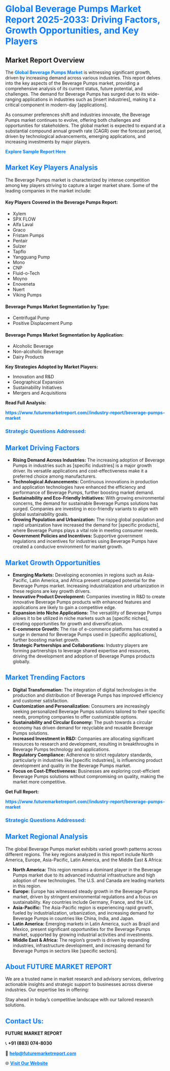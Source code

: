 <h1 style="color: #007BFF;">Global Beverage Pumps Market Report 2025-2033: Driving Factors, Growth Opportunities, and Key Players</h1>

<section id="overview">
<h2>Market Report Overview</h2>
<p>The <a href="https://www.futuremarketreport.com//industry-report/beverage-pumps-market" style="color: #007BFF; text-decoration: none;"><strong>Global Beverage Pumps Market</strong></a> is witnessing significant growth, driven by increasing demand across various industries. This report delves into the key aspects of the Beverage Pumps market, providing a comprehensive analysis of its current status, future potential, and challenges. The demand for Beverage Pumps has surged due to its wide-ranging applications in industries such as [insert industries], making it a critical component in modern-day [applications].</p>
<p>As consumer preferences shift and industries innovate, the Beverage Pumps market continues to evolve, offering both challenges and opportunities for stakeholders. The global market is expected to expand at a substantial compound annual growth rate (CAGR) over the forecast period, driven by technological advancements, emerging applications, and increasing investments by major players.</p>
</section>

<section id="overview">
<p><a href="https://www.futuremarketreport.com//request-sample/reportId=87973" style="color: #007BFF; text-decoration: none;"><strong>Explore Sample Report Here</strong></a></p>
</section>

<section id="key-players">
<h2 style="color: #007BFF;">Market Key Players Analysis</h2>
<p>The Beverage Pumps market is characterized by intense competition among key players striving to capture a larger market share. Some of the leading companies in the market include:</p>
<h4>Key Players Covered in the Beverage Pumps Report:</h4>
<ul><li>Xylem</li><li>SPX FLOW</li><li>Alfa Laval</li><li>Graco</li><li>Fristam Pumps</li><li>Pentair</li><li>Sulzer</li><li>Tapflo</li><li>Yangguang Pump</li><li>Mono</li><li>CNP</li><li>Fluid-o-Tech</li><li>Moyno</li><li>Enoveneta</li><li>Nuert</li><li>Viking Pumps</li></ul>
<h4>Beverage Pumps Market Segmentation by Type:</h4>
<ul><li>Centrifugal Pump</li><li>Positive Displacement Pump</li></ul>

<h4>Beverage Pumps Market Segmentation by Application:</h4>
<ul><li>Alcoholic Beverage</li><li>Non-alcoholic Beverage</li><li>Dairy Products</li></ul>
<p><strong>Key Strategies Adopted by Market Players:</strong></p>
<ul>
<li>Innovation and R&D</li>
<li>Geographical Expansion</li>
<li>Sustainability Initiatives</li>
<li>Mergers and Acquisitions</li>
</ul>
</section>

<section>
<p><strong>Read Full Analysis: </strong></p><a href="https://www.futuremarketreport.com//industry-report/beverage-pumps-market" style="color: #007BFF; text-decoration: none;"><strong>https://www.futuremarketreport.com//industry-report/beverage-pumps-market</strong></a>
<h3 style="color: #007BFF;">Strategic Questions Addressed:</h3>
</section>

<section id="driving-factors">
<h2 style="color: #007BFF;">Market Driving Factors</h2>
<ul>
<li><strong>Rising Demand Across Industries:</strong> The increasing adoption of Beverage Pumps in industries such as [specific industries] is a major growth driver. Its versatile applications and cost-effectiveness make it a preferred choice among manufacturers.</li>
<li><strong>Technological Advancements:</strong> Continuous innovations in production and application technologies have enhanced the efficiency and performance of Beverage Pumps, further boosting market demand.</li>
<li><strong>Sustainability and Eco-Friendly Initiatives:</strong> With growing environmental concerns, the demand for sustainable Beverage Pumps solutions has surged. Companies are investing in eco-friendly variants to align with global sustainability goals.</li>
<li><strong>Growing Population and Urbanization:</strong> The rising global population and rapid urbanization have increased the demand for [specific products], where Beverage Pumps plays a vital role in meeting consumer needs.</li>
<li><strong>Government Policies and Incentives:</strong> Supportive government regulations and incentives for industries using Beverage Pumps have created a conducive environment for market growth.</li>
</ul>
</section>

<section id="growth-opportunities">
<h2 style="color: #007BFF;">Market Growth Opportunities</h2>
<ul>
<li><strong>Emerging Markets:</strong> Developing economies in regions such as Asia-Pacific, Latin America, and Africa present untapped potential for the Beverage Pumps market. Increasing industrialization and urbanization in these regions are key growth drivers.</li>
<li><strong>Innovative Product Development:</strong> Companies investing in R&D to create innovative Beverage Pumps products with enhanced features and applications are likely to gain a competitive edge.</li>
<li><strong>Expansion into Niche Applications:</strong> The versatility of Beverage Pumps allows it to be utilized in niche markets such as [specific niches], creating opportunities for growth and diversification.</li>
<li><strong>E-commerce Growth:</strong> The rise of e-commerce platforms has created a surge in demand for Beverage Pumps used in [specific applications], further boosting market growth.</li>
<li><strong>Strategic Partnerships and Collaborations:</strong> Industry players are forming partnerships to leverage shared expertise and resources, driving the development and adoption of Beverage Pumps products globally.</li>
</ul>
</section>

<section id="trending-factors">
<h2 style="color: #007BFF;">Market Trending Factors</h2>
<ul>
<li><strong>Digital Transformation:</strong> The integration of digital technologies in the production and distribution of Beverage Pumps has improved efficiency and customer satisfaction.</li>
<li><strong>Customization and Personalization:</strong> Consumers are increasingly seeking personalized Beverage Pumps solutions tailored to their specific needs, prompting companies to offer customizable options.</li>
<li><strong>Sustainability and Circular Economy:</strong> The push towards a circular economy has driven demand for recyclable and reusable Beverage Pumps solutions.</li>
<li><strong>Increased Investment in R&D:</strong> Companies are allocating significant resources to research and development, resulting in breakthroughs in Beverage Pumps technology and applications.</li>
<li><strong>Regulatory Compliance:</strong> Adherence to strict regulatory standards, particularly in industries like [specific industries], is influencing product development and quality in the Beverage Pumps market.</li>
<li><strong>Focus on Cost-Effectiveness:</strong> Businesses are exploring cost-efficient Beverage Pumps solutions without compromising on quality, making the market more competitive.</li>
</ul>
</section>

<section>
<p><strong>Get Full Report: </strong></p><a href="https://www.futuremarketreport.com//industry-report/beverage-pumps-market" style="color: #007BFF; text-decoration: none;"><strong>https://www.futuremarketreport.com//industry-report/beverage-pumps-market</strong></a>
<h3 style="color: #007BFF;">Strategic Questions Addressed:</h3>
</section>


<section id="regional-analysis">
<h2 style="color: #007BFF;">Market Regional Analysis</h2>
<p>The global Beverage Pumps market exhibits varied growth patterns across different regions. The key regions analyzed in this report include North America, Europe, Asia-Pacific, Latin America, and the Middle East & Africa:</p>
<ul>
<li><strong>North America:</strong> This region remains a dominant player in the Beverage Pumps market due to its advanced industrial infrastructure and high adoption of new technologies. The U.S. and Canada are leading markets in this region.</li>
<li><strong>Europe:</strong> Europe has witnessed steady growth in the Beverage Pumps market, driven by stringent environmental regulations and a focus on sustainability. Key countries include Germany, France, and the U.K.</li>
<li><strong>Asia-Pacific:</strong> The Asia-Pacific region is experiencing rapid growth, fueled by industrialization, urbanization, and increasing demand for Beverage Pumps in countries like China, India, and Japan.</li>
<li><strong>Latin America:</strong> Emerging markets in Latin America, such as Brazil and Mexico, present significant opportunities for the Beverage Pumps market, supported by growing industrial activities and investments.</li>
<li><strong>Middle East & Africa:</strong> The region’s growth is driven by expanding industries, infrastructure development, and increasing demand for Beverage Pumps in sectors like [specific sectors].</li>
</ul>
</section>

<footer>
<h2 style="color: #007BFF;">About FUTURE MARKET REPORT</h2>
<p>We are a trusted name in market research and advisory services, delivering actionable insights and strategic support to businesses across diverse industries. Our expertise lies in offering:</p>

<p>Stay ahead in today’s competitive landscape with our tailored research solutions.</p>

<h2 style="color: #007BFF;">Contact Us:</h2>
<p><strong>FUTURE MARKET REPORT</strong></p>
<p>📞 <strong>+91 (883) 074-8030</strong></p>
<p>📧 <strong><a href="mailto:help@futuremarketreport.com" style="color: #007BFF;">help@futuremarketreport.com</a></strong></p>
<p>🌐 <strong><a href="https://www.futuremarketreport.com/" style="color: #007BFF;">Visit Our Website</a></strong></p>
</footer>